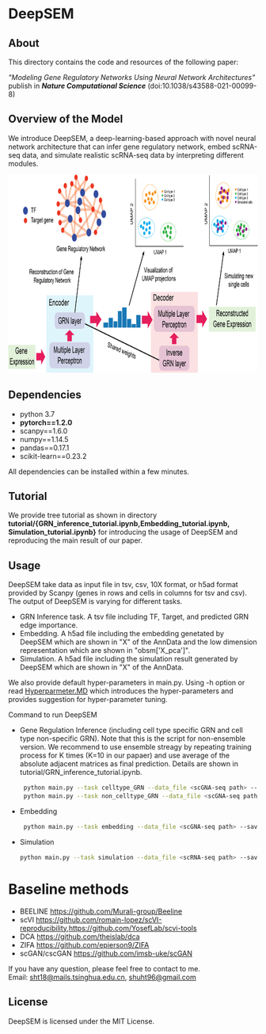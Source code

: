 
# DeepSEM

## About
This directory contains the code and resources of the following paper:

*"Modeling Gene Regulatory Networks Using Neural Network Architectures"* publish in ***Nature Computational Science*** (doi:10.1038/s43588-021-00099-8) 



## Overview of the Model
We introduce DeepSEM, a deep-learning-based approach with novel neural network architecture that can infer gene regulatory network, embed scRNA-seq data, and simulate realistic scRNA-seq data by interpreting different modules.

<p align="center">
<img  src="fig/Figure_1_github.png" width="800" height="400" > 
</p>



## Dependencies 
- python 3.7
- **pytorch==1.2.0**
- scanpy==1.6.0
- numpy==1.14.5
- pandas==0.17.1
- scikit-learn==0.23.2

All dependencies can be installed within a few minutes.

## Tutorial 
We provide tree tutorial as shown in directory **tutorial/{GRN_inference_tutorial.ipynb,Embedding_tutorial.ipynb, 
Simulation_tutorial.ipynb}** for introducing the usage of DeepSEM and reproducing the main result of our paper.


##  Usage
DeepSEM take data as input file in tsv, csv, 10X format, or h5ad format provided by Scanpy (genes in rows and cells in columns for tsv and csv).
The output of DeepSEM is varying for different tasks.
- GRN Inference task. A tsv file including TF, Target, and predicted GRN edge importance. 
- Embedding. A h5ad file including the embedding genetated by DeepSEM which are shown in "X" of the AnnData and the 
low dimension representation which are shown in "obsm['X_pca']".
- Simulation. A h5ad file including the simulation result generated by DeepSEM which are shown in "X" of the AnnData.

We also provide default hyper-parameters in main.py. Using -h option or read [Hyperparmeter.MD](https://github.com/HantaoShu/DeepSEM/blob/master/Hyperparameter.MD) which introduces the 
hyper-parameters and provides suggestion for hyper-parameter tuning.

Command to run DeepSEM  
- Gene Regulation Inference (including cell type specific GRN and cell type non-specific GRN). Note that this is the script for non-ensemble version. We recommend to use ensemble streagy by repeating training process for K times (K=10 in our papaer) and use average of the absolute adjacent matrices as final prediction. Details are shown in tutorial/GRN_inference_tutorial.ipynb.  
	```sh
     python main.py --task celltype_GRN --data_file <scGNA-seq path> --save_name <output path>
	 python main.py --task non_celltype_GRN --data_file <scGNA-seq path> --save_name <output path>
	 ```
- Embedding  
	```sh
     python main.py --task embedding --data_file <scGNA-seq path> --save_name <output path>
	 ```
- Simulation  
    ```sh
    python main.py --task simulation --data_file <scRNA-seq path> --save_name <output path>
   ```


# Baseline methods
- BEELINE   https://github.com/Murali-group/Beeline
- scVI  https://github.com/romain-lopez/scVI-reproducibility,https://github.com/YosefLab/scvi-tools
- DCA   https://github.com/theislab/dca
- ZIFA  https://github.com/epierson9/ZIFA
- scGAN/cscGAN  https://github.com/imsb-uke/scGAN


If you have any question, please feel free to contact to me. \
Email: sht18@mails.tsinghua.edu.cn, shuht96@gmail.com


## License
DeepSEM is licensed under the MIT License.




